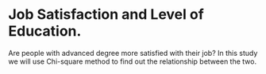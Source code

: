 Job Satisfaction and Level of Education.
========================================================

Are people with advanced degree more satisfied with their job? In this study we will use Chi-square method to find out the relationship between the two.